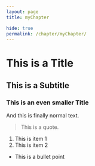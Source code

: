 ```yaml
---
layout: page
title: myChapter

hide: true
permalink: /chapter/myChapter/
---
```


# This is a Title #
## This is a Subtitle ##
### This is an even smaller Title ###

And this is finally normal text.

> This is a quote.

1. This is item 1
2. This is item 2

- This is a bullet point
